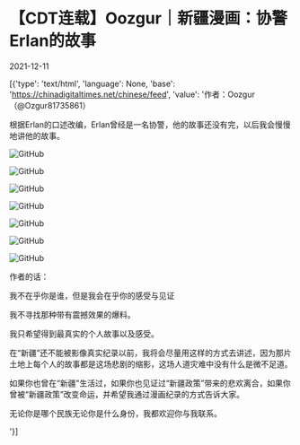# 【CDT连载】Oozgur｜新疆漫画：协警Erlan的故事

2021-12-11

[{'type': 'text/html', 'language': None, 'base': 'https://chinadigitaltimes.net/chinese/feed', 'value': '作者：Oozgur（@Ozgur81735861）

根据Erlan的口述改编，Erlan曾经是一名协警，他的故事还没有完，以后我会慢慢地讲他的故事。

![GitHub](https://chinadigitaltimes.net/chinese/files/2021/12/01-2.jpg)

![GitHub](https://chinadigitaltimes.net/chinese/files/2021/12/02-2.jpg)

![GitHub](https://chinadigitaltimes.net/chinese/files/2021/12/03-2.jpg)

![GitHub](https://chinadigitaltimes.net/chinese/files/2021/12/04-2.jpg)

![GitHub](https://chinadigitaltimes.net/chinese/files/2021/12/05-2.jpg)

![GitHub](https://chinadigitaltimes.net/chinese/files/2021/12/06-2.jpg)

![GitHub](https://chinadigitaltimes.net/chinese/files/2021/12/07-2.jpg)

作者的话：



我不在乎你是谁，但是我会在乎你的感受与见证

我不寻找那种带有震撼效果的爆料。

我只希望得到最真实的个人故事以及感受。

在“新疆”还不能被影像真实纪录以前，我将会尽量用这样的方式去讲述，因为那片土地上每个人的故事都是这场悲剧的缩影，这场人道灾难中没有什么是微不足道。

如果你也曾在“新疆&quot;生活过，如果你也见证过“新疆政策”带来的悲欢离合，如果你曾被“新疆政策”改变命运，并希望我通过漫画纪录的方式告诉大家。

无论你是哪个民族无论你是什么身份，我都欢迎你与我联系。

'}]